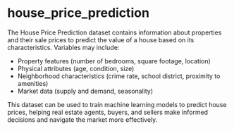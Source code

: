 # house_price_prediction
The House Price Prediction dataset contains information about properties and their sale prices to predict the value of a house based on its characteristics. Variables may include:

- Property features (number of bedrooms, square footage, location)
- Physical attributes (age, condition, size)
- Neighborhood characteristics (crime rate, school district, proximity to amenities)
- Market data (supply and demand, seasonality)

This dataset can be used to train machine learning models to predict house prices, helping real estate agents, buyers, and sellers make informed decisions and navigate the market more effectively.
